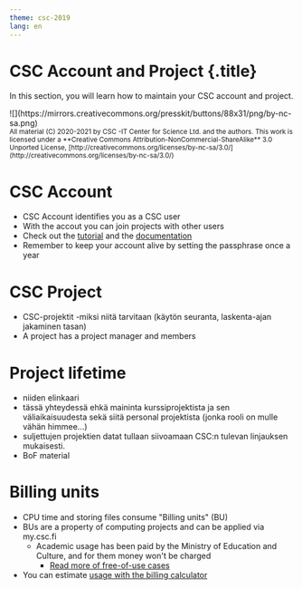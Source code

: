 ```yaml
---
theme: csc-2019
lang: en
---
```


# CSC Account and Project {.title}

In this section, you will learn how to maintain your CSC account and project.

<div class="column">
![](https://mirrors.creativecommons.org/presskit/buttons/88x31/png/by-nc-sa.png)
</div>
<div class="column">
<small>
All material (C) 2020-2021 by CSC -IT Center for Science Ltd. and the authors.
This work is licensed under a **Creative Commons Attribution-NonCommercial-ShareAlike** 3.0
Unported License, [http://creativecommons.org/licenses/by-nc-sa/3.0/](http://creativecommons.org/licenses/by-nc-sa/3.0/)
</small>
</div>


# CSC Account

- CSC Account identifies you as a CSC user
- With the accout you can join projects with other users
- Check out the [tutorial](https://csc-training.github.io/csc-env-eff/hands-on/connecting/credentials.html) and the [documentation](https://docs.csc.fi/accounts/)
- Remember to keep your account alive by setting the passphrase once a year

# CSC Project

- CSC-projektit -miksi niitä tarvitaan (käytön seuranta, laskenta-ajan jakaminen tasan)
- A project has a project manager and members

# Project lifetime

- niiden elinkaari 
- tässä yhteydessä ehkä maininta kurssiprojektista ja sen väliaikaisuudesta sekä siitä personal projektista (jonka rooli on mulle vähän himmee...)
- suljettujen projektien datat tullaan siivoamaan CSC:n tulevan linjauksen mukaisesti.
- BoF material

# Billing units

- CPU time and storing files consume "Billing units" (BU)
- BUs are a property of computing projects and can be applied via my.csc.fi
   - Academic usage has been paid by the Ministry of Education and Culture, and for them money won't be charged
      - [Read more of free-of-use cases](https://research.csc.fi/pricing)
- You can estimate [usage with the billing calculator](https://research.csc.fi/pricing) 
